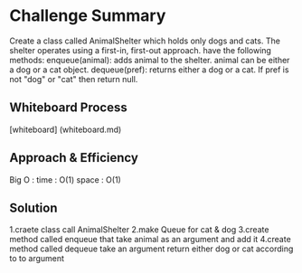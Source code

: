 # Challenge Summary
<!-- Description of the challenge -->
Create a class called AnimalShelter which holds only dogs and cats. The shelter operates using a first-in, first-out approach.
have the following methods:
enqueue(animal): adds animal to the shelter. animal can be either a dog or a cat object.
dequeue(pref): returns either a dog or a cat. If pref is not "dog" or "cat" then return null.
## Whiteboard Process
<!-- Embedded whiteboard image -->
[whiteboard] (whiteboard.md)
## Approach & Efficiency
<!-- What approach did you take? Why? What is the Big O space/time for this approach? -->
Big O :
time : O(1)
space : O(1)
## Solution
<!-- Show how to run your code, and examples of it in action -->
1.craete class call AnimalShelter
2.make Queue for cat & dog
3.create method called enqueue that take animal as an argument and add it
4.create method called dequeue take an argument return either dog or cat according to to argument